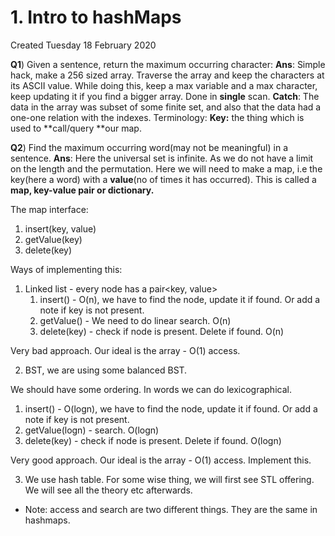 # 1. Intro to hashMaps
Created Tuesday 18 February 2020

**Q1**) Given a sentence, return the maximum occurring character:
**Ans**: Simple hack, make a 256 sized array. Traverse the array and keep the characters at its ASCII value. While doing this, keep a max variable and a max character, keep updating it if you find a bigger array. Done in **single** scan.
**Catch**: The data in the array was subset of some finite set, and also that the data had a one-one relation with the indexes.
Terminology: 
**Key:** the thing which is used to **call/query **our map.

**Q2**) Find the maximum occurring word(may not be meaningful) in a sentence.
**Ans**: Here the universal set is infinite. As we do not have a limit on the length and the permutation.
Here we will need to make a map, i.e the key(here a word) with a **value**(no of times it has occurred).
This is called a **map, key-value pair or dictionary.**

The map interface:

1. insert(key, value)
2. getValue(key)
3. delete(key)


Ways of implementing this:

1. Linked list - every node has a pair<key, value>
	1. insert() - O(n), we have to find the node, update it if found. Or add a note if key is not present.
	2. getValue() - We need to do linear search. O(n)
	3. delete(key) - check if node is present. Delete if found. O(n)

Very bad approach. Our ideal is the array - O(1) access.

2. BST, we are using some balanced BST.

We should have some ordering. In words we can do lexicographical.

1. insert() - O(logn), we have to find the node, update it if found. Or add a note if key is not present.
2. getValue(logn) - search. O(logn)
3. delete(key) - check if node is present. Delete if found. O(logn)

Very good approach. Our ideal is the array - O(1) access.
Implement this.

3. We use hash table. For some wise thing, we will first see STL offering. We will see all the theory etc afterwards.
* Note: access and search are two different things. They are the same in hashmaps.



